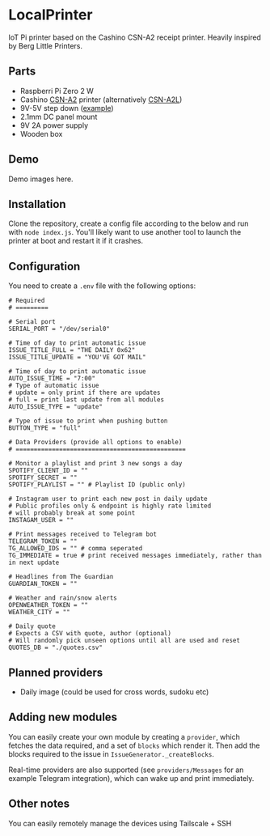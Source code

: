 # LocalPrinter

IoT Pi printer based on the Cashino CSN-A2 receipt printer. Heavily inspired by Berg Little Printers.

## Parts

* Raspberri Pi Zero 2 W
* Cashino [CSN-A2](https://www.alibaba.com/product-detail/CASHINO-58mm-Embedded-ticket-printer-CSN_60531714536.html) printer (alternatively [CSN-A2L](https://www.alibaba.com/product-detail/Cashino-CSN-A2-2inch-58mm-Kiosk_1600441215807.html?spm=a2700.galleryofferlist.normal_offer.d_title.658922e1AFb4oR))
* 9V-5V step down ([example](https://www.ebay.co.uk/itm/193632397779?var=493943066064))
* 2.1mm DC panel mount
* 9V 2A power supply
* Wooden box

## Demo

Demo images here.

## Installation

Clone the repository, create a config file according to the below and run with `node index.js`. You'll likely want to use another tool to launch the printer at boot and restart it if it crashes.

## Configuration

You need to create a `.env` file with the following options:

```
# Required
# =========

# Serial port
SERIAL_PORT = "/dev/serial0"

# Time of day to print automatic issue
ISSUE_TITLE_FULL = "THE DAILY 0x62"
ISSUE_TITLE_UPDATE = "YOU'VE GOT MAIL"

# Time of day to print automatic issue
AUTO_ISSUE_TIME = "7:00"
# Type of automatic issue
# update = only print if there are updates
# full = print last update from all modules
AUTO_ISSUE_TYPE = "update"

# Type of issue to print when pushing button
BUTTON_TYPE = "full"

# Data Providers (provide all options to enable)
# ===============================================

# Monitor a playlist and print 3 new songs a day
SPOTIFY_CLIENT_ID = ""
SPOTIFY_SECRET = ""
SPOTIFY_PLAYLIST = "" # Playlist ID (public only)

# Instagram user to print each new post in daily update
# Public profiles only & endpoint is highly rate limited
# will probably break at some point
INSTAGAM_USER = ""

# Print messages received to Telegram bot
TELEGRAM_TOKEN = ""
TG_ALLOWED_IDS = "" # comma seperated
TG_IMMEDIATE = true # print received messages immediately, rather than in next update

# Headlines from The Guardian
GUARDIAN_TOKEN = ""

# Weather and rain/snow alerts
OPENWEATHER_TOKEN = ""
WEATHER_CITY = ""

# Daily quote
# Expects a CSV with quote, author (optional)
# Will randomly pick unseen options until all are used and reset
QUOTES_DB = "./quotes.csv"
```


## Planned providers

* Daily image (could be used for cross words, sudoku etc)

## Adding new modules

You can easily create your own module by creating a `provider`, which fetches the data required, and
a set of `blocks` which render it. Then add the blocks required to the issue in `IssueGenerator._createBlocks`.

Real-time providers are also supported (see `providers/Messages` for an example Telegram integration), which
can wake up and print immediately.

## Other notes

You can easily remotely manage the devices using Tailscale + SSH